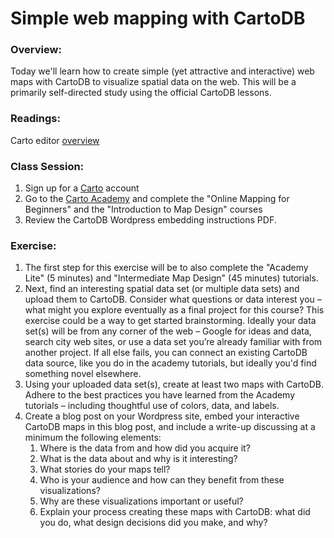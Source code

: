 # Simple web mapping with CartoDB

### Overview:

Today we'll learn how to create simple (yet attractive and interactive) web maps with CartoDB to visualize spatial data on the web.
This will be a primarily self-directed study using the official CartoDB lessons.

### Readings:

Carto editor [overview](https://carto.com/builder/)

### Class Session:

1. Sign up for a [Carto](https://carto.com/signup/) account
2. Go to the [Carto Academy](https://carto.com/academy) and complete the "Online Mapping for Beginners" and the "Introduction to Map Design" courses
3. Review the CartoDB Wordpress embedding instructions PDF.

### Exercise:

1. The first step for this exercise will be to also complete the "Academy Lite" (5 minutes) and "Intermediate Map Design" (45 minutes) tutorials.
2. Next, find an interesting spatial data set (or multiple data sets) and upload them to CartoDB. Consider what questions or data interest you – what might you explore eventually as a final project for this course? This exercise could be a way to get started brainstorming. Ideally your data set(s) will be from any corner of the web – Google for ideas and data, search city web sites, or use a data set you’re already familiar with from another project. If all else fails, you can connect an existing CartoDB data source, like you do in the academy tutorials, but ideally you'd find something novel elsewhere.
3. Using your uploaded data set(s), create at least two maps with CartoDB. Adhere to the best practices you have learned from the Academy tutorials – including thoughtful use of colors, data, and labels.
4. Create a blog post on your Wordpress site, embed your interactive CartoDB maps in this blog post, and include a write-up discussing at a minimum the following elements:
   1. Where is the data from and how did you acquire it?
   2. What is the data about and why is it interesting?
   3. What stories do your maps tell?
   4. Who is your audience and how can they benefit from these visualizations?
   5. Why are these visualizations important or useful?
   6. Explain your process creating these maps with CartoDB: what did you do, what design decisions did you make, and why?
